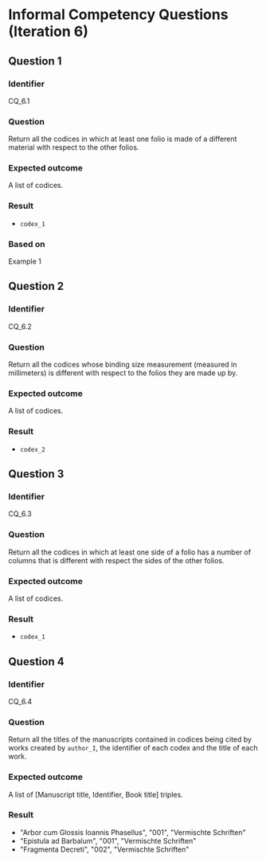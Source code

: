 # Informal Competency Questions (Iteration 6)

## Question 1

### Identifier
CQ_6.1

### Question
Return all the codices in which at least one folio is made of a different material with respect to the other folios.

### Expected outcome
A list of codices.

### Result
* `codex_1`

### Based on
Example 1

## Question 2

### Identifier
CQ_6.2

### Question
Return all the codices whose binding size measurement (measured in millimeters) is different with respect to the folios they are made up by.

### Expected outcome
A list of codices.

### Result
* `codex_2`

## Question 3

### Identifier
CQ_6.3

### Question
Return all the codices in which at least one side of a folio has a number of columns that is different with respect the sides of the other folios.

### Expected outcome
A list of codices.

### Result
* `codex_1`

## Question 4

### Identifier
CQ_6.4

### Question
Return all the titles of the manuscripts contained in codices being cited by works created by `author_I`, the identifier of each codex and the title of each work. 

### Expected outcome
A list of [Manuscript title, Identifier, Book title] triples.

### Result
* "Arbor cum Glossis Ioannis Phasellus", "001", "Vermischte Schriften"
* "Epistula ad Barbalum", "001", "Vermischte Schriften"
* "Fragmenta Decreti", "002", "Vermischte Schriften"